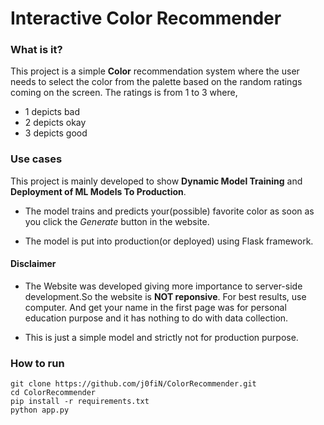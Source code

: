 # Interactive Color Recommender

### What is it?
This project is a simple **Color** recommendation system 
where the user needs to select the color from the palette
based on the random ratings coming on the screen. The ratings 
is from 1 to 3 where,
- 1 depicts bad
- 2 depicts okay
- 3 depicts good

### Use cases
This project is mainly developed to show **Dynamic Model Training** 
and **Deployment of ML Models To Production**.

- The model trains and predicts your(possible) favorite color as soon 
as you click the *Generate* button in the website.

- The model is put into production(or deployed) using Flask framework.

#### Disclaimer
- The Website was developed giving more importance to 
server-side development.So the website is **NOT reponsive**. For best results,
use computer. And get your name in the first page was for personal education
purpose and it has nothing to do with data collection.

- This is just a simple model and strictly not for production purpose.

### How to run
```commandline
git clone https://github.com/j0fiN/ColorRecommender.git
cd ColorRecommender
pip install -r requirements.txt
python app.py
```


